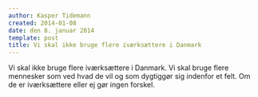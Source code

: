 ```yaml
---
author: Kasper Tidemann
created: 2014-01-08
date: den 8. januar 2014
template: post
title: Vi skal ikke bruge flere iværksættere i Danmark
---
```


Vi skal ikke bruge flere iværksættere i Danmark. Vi skal bruge flere mennesker som ved hvad de vil og som dygtiggør sig indenfor et felt. Om de er iværksættere eller ej gør ingen forskel.